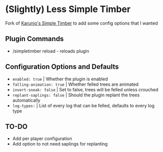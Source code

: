 # (Slightly) Less Simple Timber
Fork of [Karunio's Simple Timber](https://modrinth.com/plugin/simple-timber) to add some config options that I wanted

## Plugin Commands
- /simpletimber reload - reloads plugin

## Configuration Options and Defaults
- `enabled: true`           | Whether the plugin is enabled
- `falling-animation: true` | Whether felled trees are animated
- `invert-sneak: false`     | Set to false, trees will be felled unless crouched
- `replant-saplings: false` | Should the plugin replant the trees automatically
- `log-types:`              | List of every log that can be felled, defaults to every log type

## TO-DO
- Add per player configuration
- Add option to not need saplings for replanting